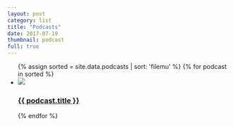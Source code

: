 ```yaml
---
layout: post
category: list
title: "Podcasts"
date: 2017-07-19
thumbnail: podcast
full: true
---
```


<ul class="list article-list list-grid list-grid-numbered list-shadow">
  {% assign sorted = site.data.podcasts | sort: 'filemu' %}
  {% for podcast in sorted %}
  <li class="list-item">
    <a href="{{ podcast.url }}">
      <img src="/img/podcasts/{{ podcast.file }}" class="list-image" loading="lazy">
      <h3>{{ podcast.title }}</h3>
    </a>
  </li>
  {% endfor %}
</ul>
